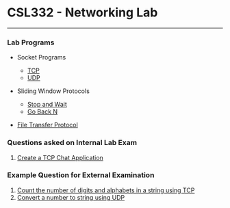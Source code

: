 # CSL332 - Networking Lab
---

### Lab Programs

- Socket Programs
  - [TCP](https://github.com/csc-mec/NW_LAB/tree/main/sockets/TCP)
  - [UDP](https://github.com/csc-mec/NW_LAB/tree/main/sockets/UDP)

- Sliding Window Protocols
  - [Stop and Wait](https://github.com/csc-mec/NW_LAB/tree/main/ARQ/StopAndWait)
  - [Go Back N](https://github.com/csc-mec/NW_LAB/tree/main/ARQ/GoBackN)

- [File Transfer Protocol](https://github.com/csc-mec/NW_LAB/tree/main/FTP)


### Questions asked on Internal Lab Exam

1. [Create a TCP Chat Application](https://github.com/csc-mec/NW_LAB/tree/main/internal_exam/TCP_CHAT)

### Example Question for External Examination

1. [Count the number of digits and alphabets in a string using TCP](https://github.com/csc-mec/NW_LAB/tree/main/final_practice_questions/countDigitsAlphabetsTCP)
2. [Convert a number to string using UDP](https://github.com/csc-mec/NW_LAB/tree/main/final_practice_questions/UDPIntegerStringConvertor)

